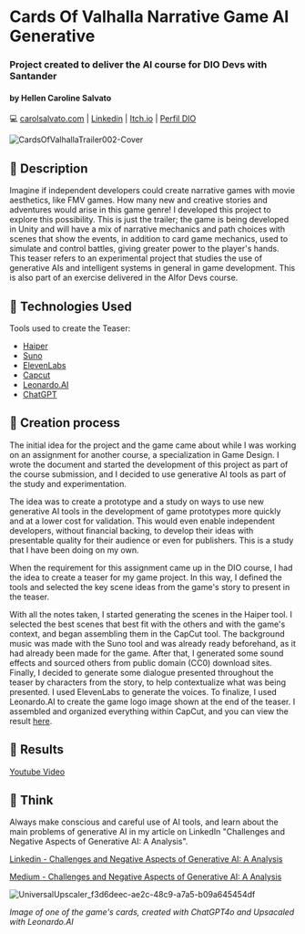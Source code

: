 # Cards Of Valhalla Narrative Game AI Generative
### Project created to deliver the AI ​​course for DIO Devs with Santander

#### by Hellen Caroline Salvato
💻 [carolsalvato.com](https://carolsalvato.com) | [Linkedin](https://www.linkedin.com/in/héllen-caroline-salvato-23702191/) | [Itch.io](https://carolsalvato.itch.io) | [Perfil DIO](https://www.dio.me/users/carol_lgl)

![CardsOfValhallaTrailer002-Cover](https://github.com/user-attachments/assets/b5ceb000-c232-4907-a5ad-2e492f34cab8)

## 📒 Description
Imagine if independent developers could create narrative games with movie aesthetics, like FMV games. How many new and creative stories and adventures would arise in this game genre! I developed this project to explore this possibility. This is just the trailer; the game is being developed in Unity and will have a mix of narrative mechanics and path choices with scenes that show the events, in addition to card game mechanics, used to simulate and control battles, giving greater power to the player's hands.
This teaser refers to an experimental project that studies the use of generative AIs and intelligent systems in general in game development. This is also part of an exercise delivered in the AI ​​for Devs course.

## 🤖 Technologies Used
Tools used to create the Teaser:
- [Haiper](https://haiper.ai/)
- [Suno](https://suno.com)
- [ElevenLabs](https://elevenlabs.io)
- [Capcut](https://www.capcut.com)
- [Leonardo.AI](https://app.leonardo.ai)
- [ChatGPT](https://openai.com/chatgpt/)

## 🧐 Creation process
The initial idea for the project and the game came about while I was working on an assignment for another course, a specialization in Game Design. I wrote the document and started the development of this project as part of the course submission, and I decided to use generative AI tools as part of the study and experimentation.

The idea was to create a prototype and a study on ways to use new generative AI tools in the development of game prototypes more quickly and at a lower cost for validation. This would even enable independent developers, without financial backing, to develop their ideas with presentable quality for their audience or even for publishers. This is a study that I have been doing on my own.

When the requirement for this assignment came up in the DIO course, I had the idea to create a teaser for my game project. In this way, I defined the tools and selected the key scene ideas from the game's story to present in the teaser.

With all the notes taken, I started generating the scenes in the Haiper tool. I selected the best scenes that best fit with the others and with the game's context, and began assembling them in the CapCut tool. The background music was made with the Suno tool and was already ready beforehand, as it had already been made for the game. After that, I generated some sound effects and sourced others from public domain (CC0) download sites. Finally, I decided to generate some dialogue presented throughout the teaser by characters from the story, to help contextualize what was being presented. I used ElevenLabs to generate the voices. To finalize, I used Leonardo.AI to create the game logo image shown at the end of the teaser. I assembled and organized everything within CapCut, and you can view the result [here](https://www.youtube.com/watch?v=h3ecKrBqTdY).

## 🚀 Results
[Youtube Video](https://www.youtube.com/watch?v=h3ecKrBqTdY)

## 💭 Think
Always make conscious and careful use of AI tools, and learn about the main problems of generative AI in my article on LinkedIn "Challenges and Negative Aspects of Generative AI: A Analysis".

[Linkedin - Challenges and Negative Aspects of Generative AI: A Analysis](https://www.linkedin.com/pulse/challenges-negative-aspects-generative-ai-analysis-salvato-6mqpf/?trackingId=QFM%2BnoV5QvmrHcywc%2BpVdg%3D%3D)

[Medium - Challenges and Negative Aspects of Generative AI: A Analysis](https://medium.com/al-game-code/challenges-and-negative-aspects-of-generative-ai-a-comprehensive-analysis-09226994b43e)

![UniversalUpscaler_f3d6deec-ae2c-48c9-a7a5-b09a645454df](https://github.com/user-attachments/assets/efcfd679-c911-4389-80ca-68705bdc805c)

*Image of one of the game's cards, created with ChatGPT4o and Upsacaled with Leonardo.AI*
